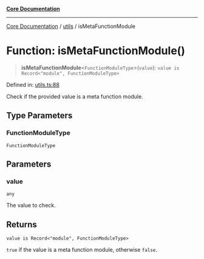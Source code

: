 [**Core Documentation**](../../README.md)

***

[Core Documentation](../../README.md) / [utils](../README.md) / isMetaFunctionModule

# Function: isMetaFunctionModule()

> **isMetaFunctionModule**\<`FunctionModuleType`\>(`value`): `value is Record<"module", FunctionModuleType>`

Defined in: [utils.ts:88](https://github.com/stonemjs/core/blob/e2fddc9518734748c09a72d4b4064dd1d4c1288c/src/utils.ts#L88)

Check if the provided value is a meta function module.

## Type Parameters

### FunctionModuleType

`FunctionModuleType`

## Parameters

### value

`any`

The value to check.

## Returns

`value is Record<"module", FunctionModuleType>`

`true` if the value is a meta function module, otherwise `false`.
